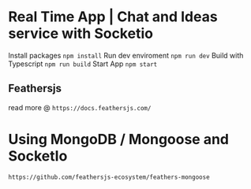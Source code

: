 # Real Time App | Chat and Ideas service with Socketio

Install packages `npm install`
Run dev enviroment `npm run dev`
Build with Typescript `npm run build`
Start App `npm start`

## Feathersjs

read more @ `https://docs.feathersjs.com/`

# Using MongoDB / Mongoose and SocketIo

`https://github.com/feathersjs-ecosystem/feathers-mongoose`
